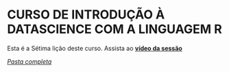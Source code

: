 # CURSO DE INTRODUÇÃO À DATASCIENCE COM A LINGUAGEM R
Esta é a Sétima lição deste curso.
Assista ao [**vídeo da  sessão**](https://youtu.be/ZeCzySGKQ0E)

[*Pasta completa*](./lesson7)